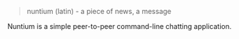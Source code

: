 > nuntium (latin) - a piece of news, a message

Nuntium is a simple peer-to-peer command-line chatting application.